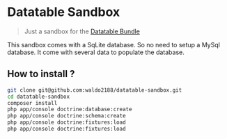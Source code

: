 Datatable Sandbox
=================

> Just a sandbox for the [Datatable Bundle](https://github.com/waldo2188/DatatableBundle)

This sandbox comes with a SqLite database. So no need to setup a MySql database. It come with several data to populate the database.


## How to install ?

```bash
git clone git@github.com:waldo2188/datatable-sandbox.git
cd datatable-sandbox
composer install
php app/console doctrine:database:create
php app/console doctrine:schema:create 
php app/console doctrine:fixtures:load
php app/console doctrine:fixtures:load
```
